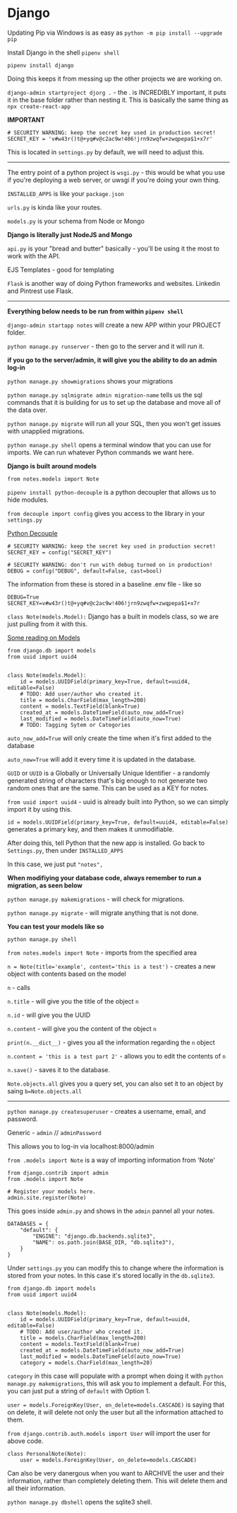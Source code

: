 # Django

Updating Pip via Windows is as easy as `python -m pip install --upgrade pip`

Install Django in the shell `pipenv shell`

`pipenv install django`

Doing this keeps it from messing up the other projects we are working on.

`django-admin startproject djorg .` - the . is INCREDIBLY important, it puts it in the base folder rather than nesting it. This is basically the same thing as `npx create-react-app`

**IMPORTANT**

```PY
# SECURITY WARNING: keep the secret key used in production secret!
SECRET_KEY = 'v#w43r()t@+yq#v@c2ac9w!406!jrn9zwqfw+zwqpepa$1+x7r'
```

This is located in `settings.py` by default, we will need to adjust this.

---

The entry point of a python project is `wsgi.py` - this would be what you use if you're deploying a web server, or uwsgi if you're doing your own thing.

`INSTALLED_APPS` is like your `package.json`

`urls.py` is kinda like your routes.

`models.py` is your schema from Node or Mongo

**Django is literally just NodeJS and Mongo**

`api.py` is your "bread and butter" basically - you'll be using it the most to work with the API.

EJS Templates - good for templating

`Flask` is another way of doing Python frameworks and websites. Linkedin and Pintrest use Flask.

---

**Everything below needs to be run from within `pipenv shell`**

`django-admin startapp notes` will create a new APP within your PROJECT folder.

`python manage.py runserver` - then go to the server and it will run it.

**if you go to the server/admin, it will give you the ability to do an admin log-in**

`python manage.py showmigrations` shows your migrations

`python manage.py sqlmigrate admin migration-name` tells us the sql commands that it is building for us to set up the database and move all of the data over.

`python manage.py migrate` will run all your SQL, then you won't get issues with unapplied migrations.

`python manage.py shell` opens a terminal window that you can use for imports. We can run whatever Python commands we want here.

**Django is built around models**

`from notes.models import Note`

`pipenv install python-decouple` is a python decoupler that allows us to hide modules.

`from decouple import config` gives you access to the library in your `settings.py`

[Python Decouple](https://github.com/henriquebastos/python-decouple)

```PY
# SECURITY WARNING: keep the secret key used in production secret!
SECRET_KEY = config("SECRET_KEY")

# SECURITY WARNING: don't run with debug turned on in production!
DEBUG = config("DEBUG", default=False, cast=bool)
```

The information from these is stored in a baseline .env file - like so

```
DEBUG=True
SECRET_KEY=v#w43r()t@+yq#v@c2ac9w!406!jrn9zwqfw+zwqpepa$1+x7r
```

`class Note(models.Model):` Django has a built in models class, so we are just pulling from it with this.

[Some reading on Models](https://docs.djangoproject.com/en/2.0/ref/models/class/)

```PY
from django.db import models
from uuid import uuid4


class Note(models.Model):
    id = models.UUIDField(primary_key=True, default=uuid4, editable=False)
    # TODO: Add user/author who created it.
    title = models.CharField(max_length=200)
    content = models.TextField(blank=True)
    created_at = models.DateTimeField(auto_now_add=True)
    last_modified = models.DateTimeField(auto_now=True)
    # TODO: Tagging Sytem or Categories
```

`auto_now_add=True` will only create the time when it's first added to the database

`auto_now=True` will add it every time it is updated in the database.

`GUID` or `UUID` is a Globally or Universally Unique Identifier - a randomly generated string of characters that's big enough to not generate two random ones that are the same. This can be used as a KEY for notes.

`from uuid import uuid4` - uuid is already built into Python, so we can simply import it by using this.

`id = models.UUIDField(primary_key=True, default=uuid4, editable=False)` generates a primary key, and then makes it unmodifiable.

After doing this, tell Python that the new app is installed. Go back to `Settings.py`, then under `INSTALLED_APPS`

In this case, we just put `"notes",`

**When modifiying your database code, always remember to run a migration, as seen below**

`python manage.py makemigrations` - will check for migrations.

`python manage.py migrate` - will migrate anything that is not done.

**You can test your models like so**

`python manage.py shell`

`from notes.models import Note` - imports from the specified area

`n = Note(title='example', content='this is a test')` - creates a new object with contents based on the model

`n` - calls

`n.title` - will give you the title of the object `n`

`n.id` - will give you the UUID

`n.content` - will give you the content of the object `n`

`print(n.__dict__)` - gives you all the information regarding the `n` object

`n.content = 'this is a test part 2'` - allows you to edit the contents of `n`

`n.save()` - saves it to the database.

`Note.objects.all` gives you a query set, you can also set it to an object by saing `b=Note.objects.all`

---

`python manage.py createsuperuser` - creates a username, email, and password.

Generic - `admin` // `adminPassword`

This allows you to log-in via localhost:8000/admin

`from .models import Note` is a way of importing information from 'Note'

```PY
from django.contrib import admin
from .models import Note

# Register your models here.
admin.site.register(Note)
```

This goes inside `admin.py` and shows in the `admin` pannel all your notes.

```PY
DATABASES = {
    "default": {
        "ENGINE": "django.db.backends.sqlite3",
        "NAME": os.path.join(BASE_DIR, "db.sqlite3"),
    }
}
```

Under `settings.py` you can modify this to change where the information is stored from your notes. In this case it's stored locally in the `db.sqlite3`.

```PY
from django.db import models
from uuid import uuid4


class Note(models.Model):
    id = models.UUIDField(primary_key=True, default=uuid4, editable=False)
    # TODO: Add user/author who created it.
    title = models.CharField(max_length=200)
    content = models.TextField(blank=True)
    created_at = models.DateTimeField(auto_now_add=True)
    last_modified = models.DateTimeField(auto_now=True)
    category = models.CharField(max_length=20)
```

`category` in this case will populate with a prompt when doing it with `python manage.py makemigrations`, this will ask you to implement a default. For this, you can just put a string of `default` with Option 1.

`user = models.ForeignKey(User, on_delete=models.CASCADE)` is saying that on delete, it will delete not only the user but all the information attached to them.

`from django.contrib.auth.models import User` will import the user for above code.

```PY
class PersonalNote(Note):
    user = models.ForeignKey(User, on_delete=models.CASCADE)
```

Can also be very danergous when you want to ARCHIVE the user and their information, rather than completely deleting them. This will delete them and all their information.

`python manage.py dbshell` opens the sqlite3 shell.
